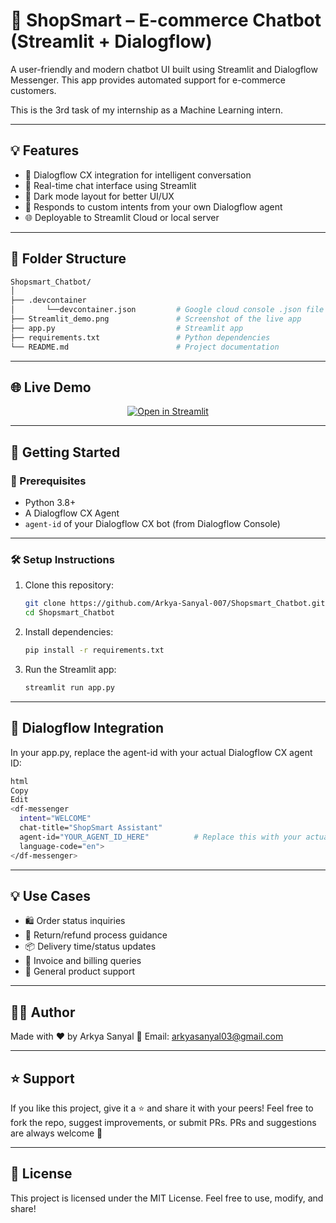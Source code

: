 # 🛒 ShopSmart – E-commerce Chatbot (Streamlit + Dialogflow)

A user-friendly and modern chatbot UI built using Streamlit and Dialogflow Messenger. This app provides automated support for e-commerce customers.

This is the 3rd task of my internship as a Machine Learning intern.

---

## 💡 Features

- 🤖 Dialogflow CX integration for intelligent conversation  
- 💬 Real-time chat interface using Streamlit
- 🖤 Dark mode layout for better UI/UX  
- 🧠 Responds to custom intents from your own Dialogflow agent
- 🌐 Deployable to Streamlit Cloud or local server

---

## 📁 Folder Structure

```bash
Shopsmart_Chatbot/
│
├── .devcontainer
│       └──devcontainer.json         # Google cloud console .json file
├── Streamlit_demo.png               # Screenshot of the live app
├── app.py                           # Streamlit app
├── requirements.txt                 # Python dependencies
└── README.md                        # Project documentation
```

---

## 🌐 Live Demo

<div align="center">

 [![Open in Streamlit](https://static.streamlit.io/badges/streamlit_badge_black_white.svg)](https://future-ml-03-kjqza3jmbcjcyw2sabaakg.streamlit.app/#879eca81)

</div>

---

## 🚀 Getting Started

### 🧩 Prerequisites

- Python 3.8+
- A Dialogflow CX Agent
- `agent-id` of your Dialogflow CX bot (from Dialogflow Console)

---

### 🛠️ Setup Instructions

1. Clone this repository:
    ```bash
    git clone https://github.com/Arkya-Sanyal-007/Shopsmart_Chatbot.git
    cd Shopsmart_Chatbot
    ```

2. Install dependencies:
    ```bash
    pip install -r requirements.txt
    ```

3. Run the Streamlit app:
    ```bash
    streamlit run app.py
    ```
    
---

## 🧠 Dialogflow Integration

In your app.py, replace the agent-id with your actual Dialogflow CX agent ID:

```bash
html
Copy
Edit
<df-messenger
  intent="WELCOME"
  chat-title="ShopSmart Assistant"
  agent-id="YOUR_AGENT_ID_HERE"          # Replace this with your actual agent_ID
  language-code="en">
</df-messenger>
```

---

## 💡 Use Cases

- 🛍️ Order status inquiries
- 🔁 Return/refund process guidance
- 📦 Delivery time/status updates
- 🧾 Invoice and billing queries
- 🧠 General product support

---

## 🙋‍♂️ Author

Made with ❤️ by Arkya Sanyal
📧 Email: arkyasanyal03@gmail.com

---

## ⭐ Support

If you like this project, give it a ⭐ and share it with your peers!
Feel free to fork the repo, suggest improvements, or submit PRs. 
PRs and suggestions are always welcome 🙌

---

## 📄 License

This project is licensed under the MIT License.
Feel free to use, modify, and share!
